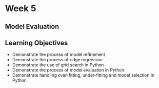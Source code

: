 # Week 5

## Model Evaluation

## Learning Objectives

- Demonstrate the process of model refinement
- Demonstrate the process of ridge regression
- Demonstrate the use of grid search in Python
- Demonstrate the process of model evaluation in Python
- Demonstrate handling over-fitting, under-fitting and model selection in Python
